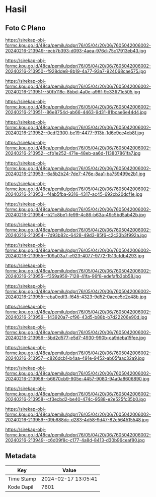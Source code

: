 # Hasil

## Foto C Plano

https://sirekap-obj-formc.kpu.go.id/48ca/pemilu/pdpr/76/05/04/20/06/7605042006002-20240216-213949--ecb7b393-d093-4aea-976d-75c17913eb43.jpg

https://sirekap-obj-formc.kpu.go.id/48ca/pemilu/pdpr/76/05/04/20/06/7605042006002-20240216-213950--f928dde8-8b19-4a77-93a7-924068cae575.jpg

https://sirekap-obj-formc.kpu.go.id/48ca/pemilu/pdpr/76/05/04/20/06/7605042006002-20240216-213951--50fb118c-8bbd-4a0e-a96f-9c33ff71e505.jpg

https://sirekap-obj-formc.kpu.go.id/48ca/pemilu/pdpr/76/05/04/20/06/7605042006002-20240216-213951--86e8754d-ab66-4463-9d31-81bcae6e44d4.jpg

https://sirekap-obj-formc.kpu.go.id/48ca/pemilu/pdpr/76/05/04/20/06/7605042006002-20240216-213952--0cdf2300-be19-4477-913b-1d6e9ce4eb8f.jpg

https://sirekap-obj-formc.kpu.go.id/48ca/pemilu/pdpr/76/05/04/20/06/7605042006002-20240216-213952--cfb1e252-471e-48eb-aa6d-113807861fa7.jpg

https://sirekap-obj-formc.kpu.go.id/48ca/pemilu/pdpr/76/05/04/20/06/7605042006002-20240216-213953--6a5b2b24-7de7-476e-8aa1-ba759499e2b1.jpg

https://sirekap-obj-formc.kpu.go.id/48ca/pemilu/pdpr/76/05/04/20/06/7605042006002-20240216-213953--f4ab5fba-9316-4317-ac45-692cb20dcf1e.jpg

https://sirekap-obj-formc.kpu.go.id/48ca/pemilu/pdpr/76/05/04/20/06/7605042006002-20240216-213954--b21c8be1-fe99-4c86-b63a-49c5bd5ab42b.jpg

https://sirekap-obj-formc.kpu.go.id/48ca/pemilu/pdpr/76/05/04/20/06/7605042006002-20240216-213954--7d93b82c-6428-49d3-85f6-c2c33b3f992a.jpg

https://sirekap-obj-formc.kpu.go.id/48ca/pemilu/pdpr/76/05/04/20/06/7605042006002-20240216-213955--109a03a7-e923-4077-9772-1513cfdb4293.jpg

https://sirekap-obj-formc.kpu.go.id/48ca/pemilu/pdpr/76/05/04/20/06/7605042006002-20240216-213955--f359a959-7128-41fa-96f8-edefafb3bb58.jpg

https://sirekap-obj-formc.kpu.go.id/48ca/pemilu/pdpr/76/05/04/20/06/7605042006002-20240216-213955--cba0edf3-f645-4323-9d52-0aeee5c2e48b.jpg

https://sirekap-obj-formc.kpu.go.id/48ca/pemilu/pdpr/76/05/04/20/06/7605042006002-20240216-213956--143920a7-cf96-43d5-b88b-b7d22206e90d.jpg

https://sirekap-obj-formc.kpu.go.id/48ca/pemilu/pdpr/76/05/04/20/06/7605042006002-20240216-213956--5bd2d577-e5d7-4930-990b-ca9deba15fee.jpg

https://sirekap-obj-formc.kpu.go.id/48ca/pemilu/pdpr/76/05/04/20/06/7605042006002-20240216-213957--c826dcb1-b4aa-491e-9452-ab05faac32a9.jpg

https://sirekap-obj-formc.kpu.go.id/48ca/pemilu/pdpr/76/05/04/20/06/7605042006002-20240216-213958--b6670cb9-905e-4457-9080-94a0a8606890.jpg

https://sirekap-obj-formc.kpu.go.id/48ca/pemilu/pdpr/76/05/04/20/06/7605042006002-20240216-213958--cf3ecbd2-be40-474c-9588-e2e525fc35b0.jpg

https://sirekap-obj-formc.kpu.go.id/48ca/pemilu/pdpr/76/05/04/20/06/7605042006002-20240216-213959--09b688dc-d283-4d58-9d47-82e564515548.jpg

https://sirekap-obj-formc.kpu.go.id/48ca/pemilu/pdpr/76/05/04/20/06/7605042006002-20240216-213949--c6d09f8c-c177-4a8d-8413-d30b96ceaf80.jpg


## Metadata

| Key        | Value               |
| ---------- | ------------------- |
| Time Stamp | 2024-02-17 13:05:41 |
| Kode Dapil | 7601                |



